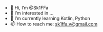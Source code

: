- 👋 Hi, I’m @Sk1FFa
- 👀 I’m interested in ...
- 🌱 I’m currently learning Kotlin, Python
- 📫 How to reach me: sk1ffa.v@gmail.com
